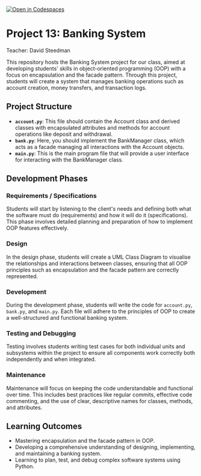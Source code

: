 [![Open in Codespaces](https://classroom.github.com/assets/launch-codespace-2972f46106e565e64193e422d61a12cf1da4916b45550586e14ef0a7c637dd04.svg)](https://classroom.github.com/open-in-codespaces?assignment_repo_id=15284717)
# Project 13: Banking System

Teacher: David Steedman

This repository hosts the Banking System project for our class, aimed at developing students' skills in object-oriented programming (OOP) with a focus on encapsulation and the facade pattern. Through this project, students will create a system that manages banking operations such as account creation, money transfers, and transaction logs.

## Project Structure
- **`account.py`**: This file should contain the Account class and derived classes with encapsulated attributes and methods for account operations like deposit and withdrawal.
- **`bank.py`**: Here, you should implement the BankManager class, which acts as a facade managing all interactions with the Account objects.
- **`main.py`**: This is the main program file that will provide a user interface for interacting with the BankManager class.

## Development Phases
### Requirements / Specifications
Students will start by listening to the client's needs and defining both what the software must do (requirements) and how it will do it (specifications). This phase involves detailed planning and preparation of how to implement OOP features effectively.

### Design
In the design phase, students will create a UML Class Diagram to visualise the relationships and interactions between classes, ensuring that all OOP principles such as encapsulation and the facade pattern are correctly represented.

### Development
During the development phase, students will write the code for `account.py`, `bank.py`, and `main.py`. Each file will adhere to the principles of OOP to create a well-structured and functional banking system.

### Testing and Debugging
Testing involves students writing test cases for both individual units and subsystems within the project to ensure all components work correctly both independently and when integrated.

### Maintenance
Maintenance will focus on keeping the code understandable and functional over time. This includes best practices like regular commits, effective code commenting, and the use of clear, descriptive names for classes, methods, and attributes.

## Learning Outcomes
- Mastering encapsulation and the facade pattern in OOP.
- Developing a comprehensive understanding of designing, implementing, and maintaining a banking system.
- Learning to plan, test, and debug complex software systems using Python.
